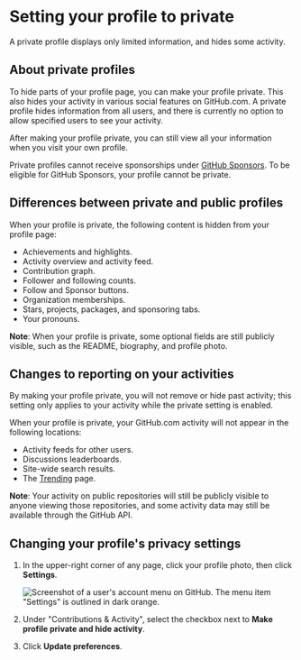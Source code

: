 # Setting your profile to private

A private profile displays only limited information, and hides some activity.

## About private profiles

To hide parts of your profile page, you can make your profile private. This also hides your activity in various social features on GitHub.com. A private profile hides information from all users, and there is currently no option to allow specified users to see your activity.

After making your profile private, you can still view all your information when you visit your own profile.

Private profiles cannot receive sponsorships under [GitHub Sponsors](/sponsors/getting-started-with-github-sponsors/about-github-sponsors). To be eligible for GitHub Sponsors, your profile cannot be private.

## Differences between private and public profiles

When your profile is private, the following content is hidden from your profile page:

- Achievements and highlights.
- Activity overview and activity feed.
- Contribution graph.
- Follower and following counts.
- Follow and Sponsor buttons.
- Organization memberships.
- Stars, projects, packages, and sponsoring tabs.
- Your pronouns.

<div class="ghd-spotlight ghd-spotlight-note border rounded-1 my-3 p-3 f5 color-border-accent-emphasis color-bg-accent">

**Note**: When your profile is private, some optional fields are still publicly visible, such as the README, biography, and profile photo.

</div>

## Changes to reporting on your activities

By making your profile private, you will not remove or hide past activity; this setting only applies to your activity while the private setting is enabled.

When your profile is private, your GitHub.com activity will not appear in the following locations:

- Activity feeds for other users.
- Discussions leaderboards.
- Site-wide search results.
- The [Trending](https://github.com/trending) page.

<div class="ghd-spotlight ghd-spotlight-note border rounded-1 my-3 p-3 f5 color-border-accent-emphasis color-bg-accent">

**Note**: Your activity on public repositories will still be publicly visible to anyone viewing those repositories, and some activity data may still be available through the GitHub API.

</div>

## Changing your profile's privacy settings

1. In the upper-right corner of any page, click your profile photo, then click **Settings**.

    ![Screenshot of a user's account menu on GitHub. The menu item "Settings" is outlined in dark orange.](/assets/images/help/settings/userbar-account-settings.png)

1. Under "Contributions & Activity", select the checkbox next to **Make profile private and hide activity**.
1. Click **Update preferences**.
